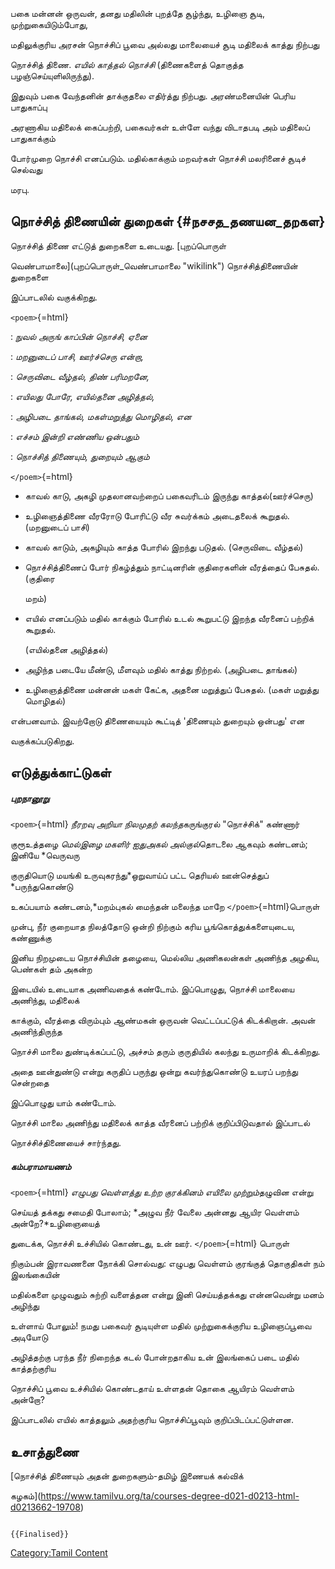 பகை மன்னன் ஒருவன், தனது மதிலின் புறத்தே சூழ்ந்து, உழிஞை சூடி, முற்றுகையிடும்போது,
மதிலுக்குரிய அரசன் நொச்சிப் பூவை அல்லது மாலையைச் சூடி மதிலைக் காத்து நிற்பது
நொச்சித் திணை. *எயில் காத்தல் நொச்சி* (திணைகளைத் தொகுத்த பழஞ்செய்யுளிலிருந்து).
இதுவும் பகை வேந்தனின் தாக்குதலை எதிர்த்து நிற்பது. அரண்மனையின் பெரிய பாதுகாப்பு
அரணாகிய மதிலைக் கைப்பற்றி, பகைவர்கள் உள்ளே வந்து விடாதபடி அம் மதிலைப் பாதுகாக்கும்
போர்முறை நொச்சி எனப்படும். மதில்காக்கும் மறவர்கள் நொச்சி மலரினைச் சூடிச் செல்வது
மரபு.

## நொச்சித் திணையின் துறைகள் {#நசசத_தணயன_தறகள}

நொச்சித் திணை எட்டுத் துறைகளை உடையது. [புறப்பொருள்
வெண்பாமாலை](புறப்பொருள்_வெண்பாமாலை "wikilink") நொச்சித்திணையின் துறைகளை
இப்பாடலில் வகுக்கிறது.

`<poem>`{=html}

:   *நுவல் அருங் காப்பின் நொச்சி, ஏனை*
:   *மறனுடைப் பாசி, ஊர்ச்செரு என்றா,*
:   *செருவிடை வீழ்தல், திண் பரிமறனே,*
:   *எயிலது போரே, எயில்தனை அழித்தல்,*
:   *அழிபடை தாங்கல், மகள்மறுத்து மொழிதல், என*
:   *எச்சம் இன்றி எண்ணிய ஒன்பதும்*
:   *நொச்சித் திணையும், துறையும் ஆகும்*

`</poem>`{=html}

-   காவல் காடு, அகழி முதலானவற்றைப் பகைவரிடம் இருந்து காத்தல்(ஊர்ச்செரு)
-   உழிஞைத்திணை வீரரோடு போரிட்டு வீர சுவர்க்கம் அடைதலைக் கூறுதல். (மறனுடைப் பாசி)
-   காவல் காடும், அகழியும் காத்த போரில் இறந்து படுதல். (செருவிடை வீழ்தல்)
-   நொச்சித்திணைப் போர் நிகழ்த்தும் நாட்டினரின் குதிரைகளின் வீரத்தைப் பேசுதல். (குதிரை
    மறம்)
-   எயில் எனப்படும் மதில் காக்கும் போரில் உடல் கூறுபட்டு இறந்த வீரனைப் பற்றிக் கூறுதல்.
    (எயில்தனை அழித்தல்)
-   அழிந்த படையே மீண்டு, மீளவும் மதில் காத்து நிற்றல். (அழிபடை தாங்கல்)
-   உழிஞைத்திணை மன்னன் மகள் கேட்க, அதனை மறுத்துப் பேசுதல். (மகள் மறுத்து மொழிதல்)

என்பனவாம். இவற்றோடு திணையையும் கூட்டித் \'திணையும் துறையும் ஒன்பது' என
வகுக்கப்படுகிறது.

## எடுத்துக்காட்டுகள்

##### புறநானூறு

`<poem>`{=html} *நீரறவு அறியா நிலமுதற் கலந்த*கருங்குரல் \"நொச்சிக்\" கண்ணார்
குரூஉத்தழை *மெல்இழை மகளிர் ஐதுஅகல் அல்குல்*தொடலை ஆகவும் கண்டனம்; இனியே *வெருவரு
குருதியொடு மயங்கி உருவுகரந்து*ஒறுவாய்ப் பட்ட தெரியல் ஊன்செத்துப் *பருந்துகொண்டு
உகப்பயாம் கண்டனம்,*மறம்புகல் மைந்தன் மலைந்த மாறே `</poem>`{=html}பொருள்

முன்பு, நீர் குறையாத நிலத்தோடு ஒன்றி நிற்கும் கரிய பூங்கொத்துக்களையுடைய, கண்ணுக்கு
இனிய நிறமுடைய நொச்சியின் தழையை, மெல்லிய அணிகலன்கள் அணிந்த அழகிய, பெண்கள் தம் அகன்ற
இடையில் உடையாக அணிவதைக் கண்டோம். இப்பொழுது, நொச்சி மாலையை அணிந்து, மதிலைக்
காக்கும், வீரத்தை விரும்பும் ஆண்மகன் ஒருவன் வெட்டப்பட்டுக் கிடக்கிறான். அவன் அணிந்திருந்த
நொச்சி மாலை துண்டிக்கப்பட்டு, அச்சம் தரும் குருதியில் கலந்து உருமாறிக் கிடக்கிறது.
அதை ஊன்துண்டு என்று கருதிப் பருந்து ஒன்று கவர்ந்துகொண்டு உயரப் பறந்து சென்றதை
இப்பொழுது யாம் கண்டோம்.

நொச்சி மாலை அணிந்து மதிலைக் காத்த வீரனைப் பற்றிக் குறிப்பிடுவதால் இப்பாடல்
நொச்சிச்திணையைச் சார்ந்தது.

##### கம்பராமாயணம்

`<poem>`{=html} *எழுபது வெள்ளத்து உற்ற குரக்கினம் எயிலை முற்றும்*தழுவின என்று
செய்யத் தக்கது சமைதி போலாம்; *அழுவ நீர் வேலை அன்னது ஆயிர வெள்ளம் அன்றே?*உழிஞையைத்
துடைக்க, நொச்சி உச்சியில் கொண்டது, உன் ஊர். `</poem>`{=html} பொருள்

நிகும்பன் இராவணனை நோக்கி சொல்வது: எழுபது வெள்ளம் குரங்குத் தொகுதிகள் நம் இலங்கையின்
மதில்களை முழுவதும் சுற்றி வளைத்தன என்று இனி செய்யத்தக்கது என்னவென்று மனம் அழிந்து
உள்ளாய் போலும்! நமது பகைவர் சூடியுள்ள மதில் முற்றுகைக்குரிய உழிஞைப்பூவை அடியோடு
அழித்தற்கு பரந்த நீர் நிறைந்த கடல் போன்றதாகிய உன் இலங்கைப் படை மதில் காத்தற்குரிய
நொச்சிப் பூவை உச்சியில் கொண்டதாய் உள்ளதன் தொகை ஆயிரம் வெள்ளம் அன்றோ?

இப்பாடலில் எயில் காத்தலும் அதற்குரிய நொச்சிப்பூவும் குறிப்பிடப்பட்டுள்ளன.

## உசாத்துணை

[நொச்சித் திணையும் அதன் துறைகளும்-தமிழ் இணையக் கல்விக்
கழகம்](https://www.tamilvu.org/ta/courses-degree-d021-d0213-html-d0213662-19708)

```{=mediawiki}
{{Finalised}}
```
[Category:Tamil Content](Category:Tamil_Content "wikilink")
